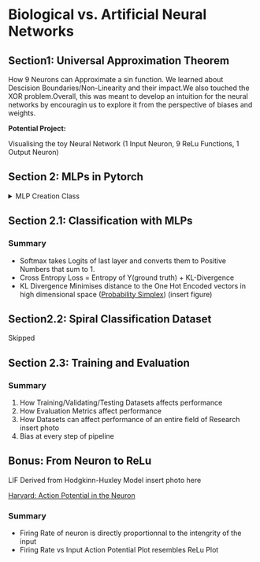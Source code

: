 # Biological vs. Artificial Neural Networks

## Section1: Universal Approximation Theorem
<p>
How 9 Neurons can Approximate a sin function. We learned about Descision Boundaries/Non-Linearity and their impact.We also touched the XOR problem.Overall, this was meant to develop an intuition for the neural networks by encouragin us to explore it from the perspective of biases and weights.
</p>

**Potential Project:**
<p>Visualising the toy Neural Network (1 Input Neuron, 9 ReLu Functions, 1 Output Neuron)
</p>

## Section 2:  MLPs in Pytorch
<details>
<summary>MLP Creation Class</summary>
<br>

```
class Net(nn.Module):
  """
  Initialize MLP Network
  """

  def __init__(self, actv, input_feature_num, hidden_unit_nums, output_feature_num):
    """
    Initialize MLP Network parameters
    Args:
      actv: string
        Activation function
      input_feature_num: int
        Number of input features
      hidden_unit_nums: int
        Number of units in the hidden layer
      output_feature_num: int
        Number of output features
    Returns:
      Nothing
    """
    super(Net, self).__init__()
    self.input_feature_num = input_feature_num # Save the input size for reshaping later
    self.mlp = nn.Sequential() # Initialize layers of MLP

    in_num = input_feature_num # Initialize the temporary input feature to each layer
    for i in range(len(hidden_unit_nums)): # Loop over layers and create each one

      out_num = hidden_unit_nums[i] # Assign the current layer hidden unit from list
      layer = nn.Linear(in_num, out_num) # Use nn.Linear to define the layer
      in_num = out_num # Assign next layer input using current layer output
      self.mlp.add_module('Linear_%d'%i, layer) # Append layer to the model with a name

      actv_layer = eval('nn.%s'%actv) # Assign activation function (eval allows us to instantiate object from string)
      self.mlp.add_module('Activation_%d'%i, actv_layer) # Append activation to the model with a name

    out_layer = nn.Linear(in_num, output_feature_num) # Create final layer
    self.mlp.add_module('Output_Linear', out_layer) # Append the final layer

  def forward(self, x):
    """
    Simulate forward pass of MLP Network
    Args:
      x: torch.tensor
        Input data
    Returns:
      logits: Instance of MLP
        Forward pass of MLP
    """
    # Reshape inputs to (batch_size, input_feature_num)
    # Just in case the input vector is not 2D, like an image!
    x = x.view(-1, self.input_feature_num)

    logits = self.mlp(x) # Forward pass of MLP
    return logits

# Add event to airtable
atform.add_event('Coding Exercise 2: Implement a general-purpose MLP in Pytorch')


input = torch.zeros((100, 2))
## Uncomment below to create network and test it on input
net = Net(actv='LeakyReLU(0.1)', input_feature_num=2, hidden_unit_nums=[100, 10, 5], output_feature_num=1).to(DEVICE)
y = net(input.to(DEVICE))
print(f'The output shape is {y.shape} for an input of shape {input.shape}')
```
</details>


## Section 2.1: Classification with MLPs
### Summary
- Softmax takes Logits of last layer and converts them to Positive Numbers that sum to 1.
- Cross Entropy Loss =  Entropy of Y(ground truth) + KL-Divergence
- KL Divergence Minimises distance to the One Hot Encoded vectors in high dimensional space ([Probability Simplex](https://www.localmaxradio.com/questions/what-is-a-probability-simplex#:~:text=A%20probability%20simplex%20is%20a,denote%20the%20number%20of%20categories.)) (insert figure)

## Section2.2: Spiral Classification Dataset
Skipped

## Section 2.3: Training and Evaluation

### Summary

<ol>
<li>How Training/Validating/Testing Datasets affects performance</br>
<li>How Evaluation Metrics affect performance</br>
<li>How Datasets can affect performance of an entire field of Research </br>
insert photo
<li>Bias at every step of pipeline</br>

</ol>

## Bonus: From Neuron to ReLu
LIF Derived from Hodgkinn-Huxley Model
insert photo here

[Harvard: Action Potential in the Neuron](https://www.youtube.com/watch?v=oa6rvUJlg7o&t=654s&ab_channel=HarvardExtensionSchool)

### Summary

<ul>
<li>Firing Rate of neuron is directly proportionnal to the intengrity of the input</br>
<li>Firing Rate vs Input Action Potential Plot resembles ReLu Plot</br>
</ul>

